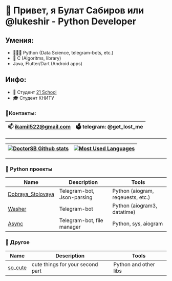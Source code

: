 # 👋 Привет, я Булат Сабиров или @lukeshir - Python Developer
## Умения:
  - 👨🏻‍💻 Python (Data Science, telegram-bots, etc.)
  - 🔩 C (Algoritms, library)
  - Java, Flutter/Dart (Android apps)

## Инфо: 
  - 🌱 Студент [21 School](https://21-school.ru)
  - 🎓 Студент КНИТУ

### 📱Контакты:
| 📫 ikamil522@gmail.com | 🗳️ telegram: @get_lost_me |
| --- | --- |

____
|[![DoctorSB Github stats](https://github-readme-stats.vercel.app/api?username=DoctorSB&count_private=true&show_icons=true&hide=contribs,issues&hide_border=true&theme=dark)](https://github.com/DoctorSB?tab=repositories) | [![Most Used Languages](https://github-readme-stats.vercel.app/api/top-langs/?username=DoctorSB&layout=compact&hide_border=true&hide=vue,javascript,css,html,roff,scss&theme=dark)](https://github.com/DoctorSB?tab=repositories) |
|---|---|
____

### 🐍 Python проекты
| Name | Description | Tools |
| --- | --- | --- |
| [Dobraya_Stolovaya](https://github.com/DoctorSB/Dobraya_Stolovaya_Telegram_Bot) | Telegram-bot, Json-parsing | Python (aiogram, reqeuests, etc.)|
| [Washer](https://github.com/DoctorSB/Washer_bot) | Telegram-bot | Python (aiogram3, datatime) |
| [Async](https://github.com/DoctorSB/Async_Telegram_Bot) | Telegram-bot, file manager | Python, sys, aiogram |
### 🌟 Другое
| Name | Description | Tools |
| --- | --- | --- |
| [so_cute](https://github.com/DoctorSB/so_cute) | cute things for your second part | Python and other libs |

